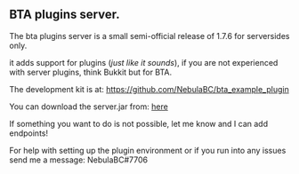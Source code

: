 BTA plugins server.
----------

The bta plugins server is a small semi-official release of 1.7.6 for serversides only.

it adds support for plugins (*just like it sounds*), if you are not experienced with server plugins, think Bukkit but for BTA.


The development kit is at: https://github.com/NebulaBC/bta_example_plugin

You can download the server.jar from: [here](https://github.com/NebulaBC/bta_example_plugin/raw/master/libs/bta-server.jar)


If something you want to do is not possible, let me know and I can add endpoints!

For help with setting up the plugin environment or if you run into any issues send me a message: NebulaBC#7706
